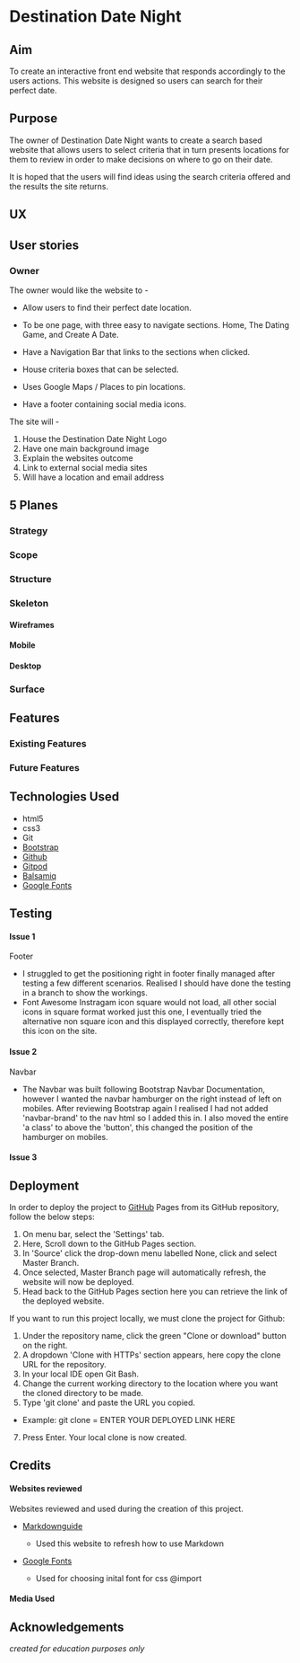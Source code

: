 <img src="" style="margin: 0;">

# Destination Date Night 

## Aim

To create an interactive front end website that responds accordingly to the users actions. This website is designed so users can search for their perfect date.

## Purpose

The owner of Destination Date Night wants to create a search based website that allows users to select criteria that in turn presents locations for them to review in order to make decisions on where to go on their date.

It is hoped that the users will find ideas using the search criteria offered and the results the site returns.

## UX

## User stories

### Owner

The owner would like the website to - 

- Allow users to find their perfect date location.

- To be one page, with three easy to navigate sections. Home, The Dating Game, and Create A Date.

- Have a Navigation Bar that links to the sections when clicked.

- House criteria boxes that can be selected.

- Uses Google Maps / Places to pin locations.

- Have a footer containing social media icons.

The site will -

1. House the Destination Date Night Logo
2. Have one main background image
3. Explain the websites outcome
4. Link to external social media sites
5. Will have a location and email address

## 5 Planes

### Strategy

### Scope 

### Structure

### Skeleton

#### Wireframes

#### Mobile

#### Desktop

### Surface 

## Features 

### Existing Features

### Future Features

## Technologies Used 

- html5
- css3
- Git
- [Bootstrap](https://getbootstrap.com/)
- [Github](https://github.com/)
- [Gitpod](https://gitpod.io/)
- [Balsamiq](https://balsamiq.com/)
- [Google Fonts](https://google.fonts.com/)

## Testing

#### Issue 1

Footer 
- I struggled to get the positioning right in footer finally managed after testing a few different scenarios. Realised I should have done the testing in a branch to show the workings.
- Font Awesome Instragam icon square would not load, all other social icons in square format worked just this one, I eventually tried the alternative non square icon and this displayed correctly, therefore kept this icon on the site.

#### Issue 2

Navbar
- The Navbar was built following Bootstrap Navbar Documentation, however I wanted the navbar hamburger on the right instead of left on mobiles. After reviewing Bootstrap again I realised I had not added 'navbar-brand' to the nav html so I added this in. I also moved the entire 'a class' to above the 'button', this changed the position of the hamburger on mobiles.

#### Issue 3


## Deployment

In order to deploy the project to [GitHub](https://github.com/) Pages from its GitHub repository, follow the below steps:

1. On menu bar, select the 'Settings' tab.
2. Here, Scroll down to the GitHub Pages section.
3. In 'Source' click the drop-down menu labelled None, click and select Master Branch.
4. Once selected, Master Branch page will automatically refresh, the website will now be deployed.
5. Head back to the GitHub Pages section here you can retrieve the link of the deployed website.

If you want to run this project locally, we must clone the project for Github:

1. Under the repository name, click the green "Clone or download" button on the right.
2. A dropdown 'Clone with HTTPs' section appears, here copy the clone URL for the repository.
3. In your local IDE open Git Bash.
4. Change the current working directory to the location where you want the cloned directory to be made.
6. Type 'git clone' and paste the URL you copied.

- Example: git clone  = ENTER YOUR DEPLOYED LINK HERE

7. Press Enter. Your local clone is now created.

## Credits

#### Websites reviewed

Websites reviewed and used during the creation of this project.

- [Markdownguide](https://www.markdownguide.org/basic-syntax/)
  - Used this website to refresh how to use Markdown

- [Google Fonts](https://www.fonts.google.com/basic-syntax/)
  - Used for choosing inital font for css @import

#### Media Used 

## Acknowledgements

*created for education purposes only*



